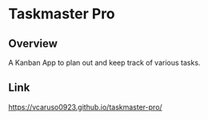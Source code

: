 # Taskmaster Pro

## Overview
A Kanban App to plan out and keep track of various tasks. 

## Link
https://vcaruso0923.github.io/taskmaster-pro/
